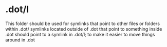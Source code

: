 # .dot/l

This folder should be used for symlinks that point to other files or folders within .dot/
symlinks located outside of .dot that point to something inside .dot should point to a symlink in .dot/l; to make it easier to move things around in .dot

